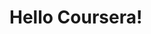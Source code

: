 <!DOCTYPE html>
<html>
<head>
	<meta charset="utf-8">
	<meta name="viewport" content="width=device-width, initial-scale=1">
	<title>Hello Coursera</title>
</head>
<body>
<h1>Hello Coursera!<h1>
</body>
</html>
